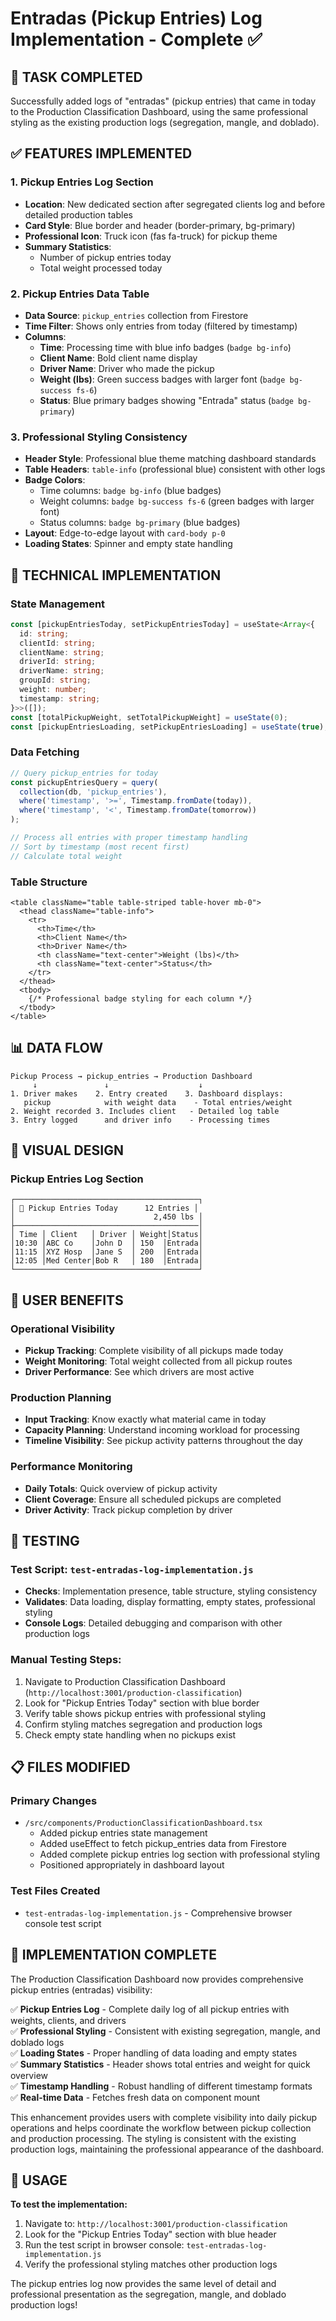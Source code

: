 # Entradas (Pickup Entries) Log Implementation - Complete ✅

## 🎯 TASK COMPLETED

Successfully added logs of "entradas" (pickup entries) that came in today to the Production Classification Dashboard, using the same professional styling as the existing production logs (segregation, mangle, and doblado).

## ✅ FEATURES IMPLEMENTED

### 1. **Pickup Entries Log Section**
- **Location**: New dedicated section after segregated clients log and before detailed production tables
- **Card Style**: Blue border and header (border-primary, bg-primary)
- **Professional Icon**: Truck icon (fas fa-truck) for pickup theme
- **Summary Statistics**: 
  - Number of pickup entries today
  - Total weight processed today

### 2. **Pickup Entries Data Table**
- **Data Source**: `pickup_entries` collection from Firestore
- **Time Filter**: Shows only entries from today (filtered by timestamp)
- **Columns**:
  - **Time**: Processing time with blue info badges (`badge bg-info`)
  - **Client Name**: Bold client name display
  - **Driver Name**: Driver who made the pickup
  - **Weight (lbs)**: Green success badges with larger font (`badge bg-success fs-6`)
  - **Status**: Blue primary badges showing "Entrada" status (`badge bg-primary`)

### 3. **Professional Styling Consistency**
- **Header Style**: Professional blue theme matching dashboard standards
- **Table Headers**: `table-info` (professional blue) consistent with other logs
- **Badge Colors**: 
  - Time columns: `badge bg-info` (blue badges)
  - Weight columns: `badge bg-success fs-6` (green badges with larger font)
  - Status columns: `badge bg-primary` (blue badges)
- **Layout**: Edge-to-edge layout with `card-body p-0`
- **Loading States**: Spinner and empty state handling

## 🔧 TECHNICAL IMPLEMENTATION

### State Management
```typescript
const [pickupEntriesToday, setPickupEntriesToday] = useState<Array<{
  id: string;
  clientId: string;
  clientName: string;
  driverId: string;
  driverName: string;
  groupId: string;
  weight: number;
  timestamp: string;
}>>([]);
const [totalPickupWeight, setTotalPickupWeight] = useState(0);
const [pickupEntriesLoading, setPickupEntriesLoading] = useState(true);
```

### Data Fetching
```typescript
// Query pickup_entries for today
const pickupEntriesQuery = query(
  collection(db, 'pickup_entries'),
  where('timestamp', '>=', Timestamp.fromDate(today)),
  where('timestamp', '<', Timestamp.fromDate(tomorrow))
);

// Process all entries with proper timestamp handling
// Sort by timestamp (most recent first)
// Calculate total weight
```

### Table Structure
```tsx
<table className="table table-striped table-hover mb-0">
  <thead className="table-info">
    <tr>
      <th>Time</th>
      <th>Client Name</th>
      <th>Driver Name</th>
      <th className="text-center">Weight (lbs)</th>
      <th className="text-center">Status</th>
    </tr>
  </thead>
  <tbody>
    {/* Professional badge styling for each column */}
  </tbody>
</table>
```

## 📊 DATA FLOW

```
Pickup Process → pickup_entries → Production Dashboard
     ↓               ↓                    ↓
1. Driver makes    2. Entry created    3. Dashboard displays:
   pickup            with weight data    - Total entries/weight
2. Weight recorded 3. Includes client   - Detailed log table
3. Entry logged      and driver info    - Processing times
```

## 🎨 VISUAL DESIGN

### Pickup Entries Log Section
```
┌─────────────────────────────────────────┐
│ 🚛 Pickup Entries Today      12 Entries │
│                               2,450 lbs │
├─────────────────────────────────────────│
│ Time │ Client   │ Driver │ Weight│Status│
│10:30 │ABC Co    │John D  │ 150  │Entrada│
│11:15 │XYZ Hosp  │Jane S  │ 200  │Entrada│
│12:05 │Med Center│Bob R   │ 180  │Entrada│
└─────────────────────────────────────────┘
```

## 🎯 USER BENEFITS

### **Operational Visibility**
- **Pickup Tracking**: Complete visibility of all pickups made today
- **Weight Monitoring**: Total weight collected from all pickup routes
- **Driver Performance**: See which drivers are most active

### **Production Planning**
- **Input Tracking**: Know exactly what material came in today
- **Capacity Planning**: Understand incoming workload for processing
- **Timeline Visibility**: See pickup activity patterns throughout the day

### **Performance Monitoring**
- **Daily Totals**: Quick overview of pickup activity
- **Client Coverage**: Ensure all scheduled pickups are completed
- **Driver Activity**: Track pickup completion by driver

## 🧪 TESTING

### **Test Script**: `test-entradas-log-implementation.js`
- **Checks**: Implementation presence, table structure, styling consistency
- **Validates**: Data loading, display formatting, empty states, professional styling
- **Console Logs**: Detailed debugging and comparison with other production logs

### **Manual Testing Steps**:
1. Navigate to Production Classification Dashboard (`http://localhost:3001/production-classification`)
2. Look for "Pickup Entries Today" section with blue border
3. Verify table shows pickup entries with professional styling
4. Confirm styling matches segregation and production logs
5. Check empty state handling when no pickups exist

## 📋 FILES MODIFIED

### **Primary Changes**
- `/src/components/ProductionClassificationDashboard.tsx`
  - Added pickup entries state management
  - Added useEffect to fetch pickup_entries data from Firestore
  - Added complete pickup entries log section with professional styling
  - Positioned appropriately in dashboard layout

### **Test Files Created**
- `test-entradas-log-implementation.js` - Comprehensive browser console test script

## 🎉 IMPLEMENTATION COMPLETE

The Production Classification Dashboard now provides comprehensive pickup entries (entradas) visibility:

✅ **Pickup Entries Log** - Complete daily log of all pickup entries with weights, clients, and drivers  
✅ **Professional Styling** - Consistent with existing segregation, mangle, and doblado logs  
✅ **Loading States** - Proper handling of data loading and empty states  
✅ **Summary Statistics** - Header shows total entries and weight for quick overview  
✅ **Timestamp Handling** - Robust handling of different timestamp formats  
✅ **Real-time Data** - Fetches fresh data on component mount  

This enhancement provides users with complete visibility into daily pickup operations and helps coordinate the workflow between pickup collection and production processing. The styling is consistent with the existing production logs, maintaining the professional appearance of the dashboard.

## 🚀 USAGE

**To test the implementation:**
1. Navigate to: `http://localhost:3001/production-classification`
2. Look for the "Pickup Entries Today" section with blue header
3. Run the test script in browser console: `test-entradas-log-implementation.js`
4. Verify the professional styling matches other production logs

The pickup entries log now provides the same level of detail and professional presentation as the segregation, mangle, and doblado production logs!
